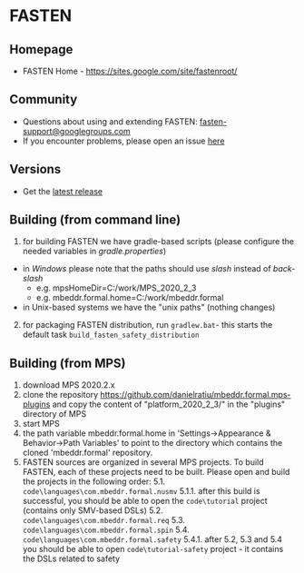 # FASTEN

## Homepage
- FASTEN Home - https://sites.google.com/site/fastenroot/

## Community
- Questions about using and extending FASTEN: fasten-support@googlegroups.com
- If you encounter problems, please open an issue [here](https://github.com/mbeddr/mbeddr.formal/issues)

## Versions
- Get the [latest release](https://github.com/mbeddr/mbeddr.formal/releases)

## Building (from command line)

1. for building FASTEN we have gradle-based scripts (please configure the needed variables in *gradle.properties*)
  - in *Windows* please note that the paths should use *slash* instead of *back-slash* 
    - e.g. mpsHomeDir=C:/work/MPS_2020_2_3
    - e.g. mbeddr.formal.home=C:/work/mbeddr.formal 
  - in Unix-based systems we have the "unix paths" (nothing changes)
2. for packaging FASTEN distribution, run `gradlew.bat`- this starts the default task `build_fasten_safety_distribution`

## Building (from MPS)
1. download MPS 2020.2.x
2. clone the repository https://github.com/danielratiu/mbeddr.formal.mps-plugins and copy the content of "platform_2020_2_3/" in the "plugins" directory of MPS
3. start MPS
4. the path variable mbeddr.formal.home in 'Settings->Appearance & Behavior->Path Variables' to point to the directory which contains the cloned 'mbeddr.formal' repository.
5. FASTEN sources are organized in several MPS projects. To build FASTEN, each of these projects need to be built. Please open and build the projects in the following order:
5.1. `code\languages\com.mbeddr.formal.nusmv`
5.1.1. after this build is successful, you should be able to open the `code\tutorial` project (contains only SMV-based DSLs)
5.2. `code\languages\com.mbeddr.formal.req`
5.3. `code\languages\com.mbeddr.formal.spin`
5.4. `code\languages\com.mbeddr.formal.safety`
5.4.1. after 5.2, 5.3 and 5.4 you should be able to open `code\tutorial-safety` project - it contains the DSLs related to safety